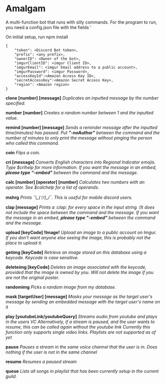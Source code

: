 # Amalgam

A multi-function bot that runs with silly commands.
For the program to run, you need a config.json file with the fields '

On initial setup, run 
npm install


~~~~
{
    "token": <Discord Bot token>,
    "prefix": <any prefix>,
    "ownerID": <Owner of the bot>,
    "imgurClientID": <imgur Client ID>,
    "imgurEmail": <imgur Email address to a public account>,
    "imgurPassword": <imgur Password>,
    "accessKeyId":<Amazon Access Key ID>,
    "secretAccessKey":<Amazon Secret Access Key>,
    "region": <Amazon region>
}
~~~~

**clone [number] [message]**
*Duplicates an inputted message by the number specified.*

**number [number]**
*Creates a random number between 1 and the inputted value.*

**remind [number] [message]**
*Sends a reminder message after the inputted time(minutes) has passed. Put **"-noAuthor"** between the command and the number of minutes to only print the message without pinging the person who called this command.*

**coin**
*Flips a coin.*

**cri [message]**
*Converts English characters into Regional Indicator emojis. Type $crihelp for more information. If you want the message in an embed, **please type "-embed"** between the command and the message.*

**calc [number] [operator] [number]**
*Calculates two numbers with an operator. See $calchelp for a list of operands.*

**mshrg**
*Prints ¯\\\_(ツ)_/¯. This is useful for mobile discord users.*

**clap [message]**
*Prints a \:clap: for every space in the input string. (It does not include the space between the command and the message. If you want the message in an embed, **please type "-embed"** between the command and the message.*

**upload [keyCode] !Image!**
*Upload an image to a public account on Imgur. If you don't want anyone else seeing the image, this is probably not the place to upload it.*

**getimg [keyCode]**
*Retrieve an image stored on this database using a keycode. Keycode is case sensitive.*

**deleteimg [keyCode]**
*Deletes an image associated with the keycode, provided that the image is owned by you. Will not delete the image if you are not the original poster.*

**randomimg**
*Picks a random image from my database.*

**mask [targetUser] [message]**
*Masks your message as the target user's message by sending an embedded message with the target user's name on it*

**play [youtubeLink/youtubeQuery]**
*Streams audio from youtube and plays in the users VC*
*Alternatively, if a stream is paused, and the user wants to resume, this can be called again without the youtube link*
*Currently this function only supports single video links. Playlists are not supported as of yet*

**pause**
*Pauses a stream in the same voice channel that the user is in. Does nothing if the user is not in the same channel*

**resume**
*Resumes a paused stream*

**queue**
*Lists all songs in playlist that has been currently setup in the current guild.*